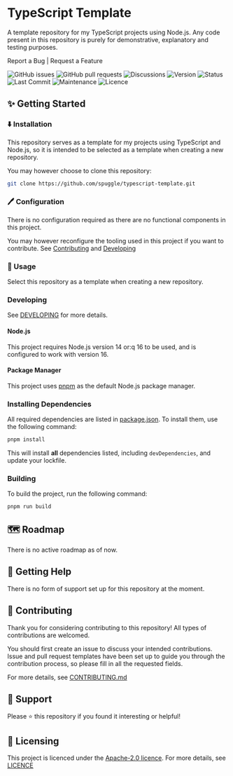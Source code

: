 # TypeScript Template
A template repository for my TypeScript projects using Node.js. Any code present in this repository is purely for demonstrative, explanatory and testing purposes.

Report a Bug | Request a Feature

![GitHub issues](https://img.shields.io/github/issues-raw/spuggle/typescript-template?style=for-the-badge) ![GitHub pull requests](https://img.shields.io/github/issues-pr-raw/spuggle/typescript-template?style=for-the-badge) ![Discussions](https://img.shields.io/github/discussions/spuggle/typescript-template?style=for-the-badge)
![Version](https://img.shields.io/github/package-json/version/spuggle/typescript-template?style=flat-square) ![Status](https://img.shields.io/github/workflow/status/spuggle/typescript-starter/testing/main?style=flat-square)
![Last Commit](https://img.shields.io/github/last-commit/spuggle/typescript-template/main?style=flat-square) ![Maintenance](https://img.shields.io/maintenance/yes/2021?style=flat-square)
![Licence](https://img.shields.io/badge/license-Apache%202.0-blue?style=flat-square)

## ✨ Getting Started

### ⬇️ Installation
This repository serves as a template for my projects using TypeScript and Node.js, so it is intended to be selected as a template when creating a new repository.

You may however choose to clone this repository:

```bash
git clone https://github.com/spuggle/typescript-template.git
```

### 🖊 Configuration
There is no configuration required as there are no functional components in this project.

You may however reconfigure the tooling used in this project if you want to contribute. See [Contributing](#-contributing) and [Developing](#developing)

### 🚀 Usage
Select this repository as a template when creating a new repository.

### Developing
See [DEVELOPING](.github/DEVELOPING.md) for more details.

#### Node.js
This project requires Node.js version 14 or:q
16 to be used, and is configured to work with version 16.

#### Package Manager
This project uses [pnpm](https://pnpm.io/) as the default Node.js package manager.


### Installing Dependencies
All required dependencies are listed in [package.json](package.json). To install them, use the following command:

```bash
pnpm install
```

This will install **all** dependencies listed, including `devDependencies`, and update your lockfile.

### Building
To build the project, run the following command:

```bash
pnpm run build
```

## 🗺 Roadmap
There is no active roadmap as of now.

## 👥 Getting Help
There is no form of support set up for this repository at the moment.

## 🤝 Contributing
Thank you for considering contributing to this repository! All types of contributions are welcomed.

You should first create an issue to discuss your intended contributions. Issue and pull request templates have been set up to guide you through the contribution process, so please fill in all the requested fields.

For more details, see [CONTRIBUTING.md](.github/CONTRIBUTING.md)

## 👣 Support
Please ⭐️ this repository if you found it interesting or helpful!

## 📝 Licensing
This project is licenced under the [Apache-2.0 licence](http://www.apache.org/licenses/LICENSE-2.0). For more details, see [LICENCE](LICENCE)

